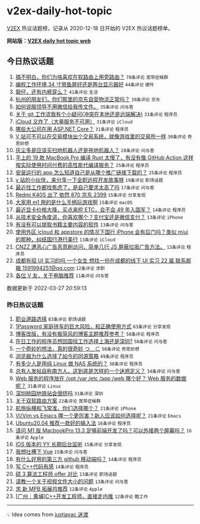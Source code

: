 # v2ex-daily-hot-topic

[V2EX](https://www.v2ex.com/) 热议话题榜，记录从 2020-12-18 日开始的 V2EX 热议话题榜单。

**网站版：[V2EX daily hot topic web](https://boojack.github.io/v2ex-daily-hot-topic-web/)**

## 今日热议话题

<!-- TODAY BEGIN -->

1. [搞不明白，你们为啥喜欢在软路由上用旁路由？](https://www.v2ex.com/t/843160) `78条评论` `宽带症候群`
1. [编程工作环境,34 寸带鱼屏好还是两台显示器好](https://www.v2ex.com/t/843139) `44条评论` `硬件`
1. [靓仔，还有内裤穿么？](https://www.v2ex.com/t/843163) `41条评论` `生活`
1. [杭州的朋友们，你们那里的京东自营物流正常吗？](https://www.v2ex.com/t/843181) `38条评论` `京东`
1. [如何说服领导不用微信给我传文件。](https://www.v2ex.com/t/843189) `35条评论` `问与答`
1. [关于 git 工作流我有个小疑问(冲突在本地还是远端解决)](https://www.v2ex.com/t/843165) `33条评论` `程序员`
1. [iCloud 又炸了（大量服务不可用）](https://www.v2ex.com/t/843154) `31条评论` `iCloud`
1. [哪些大公司在用 ASP.NET Core？](https://www.v2ex.com/t/843173) `31条评论` `程序员`
1. [V 站可不可以在交易模块出个交易系统，就像游戏里的交易所一样](https://www.v2ex.com/t/843131) `30条评论` `奇思妙想`
1. [灰尘多是应该买扫地机器人还是拖地机器人？](https://www.v2ex.com/t/843177) `28条评论` `问与答`
1. [手上的 19 款 MacBook Pro 编译 Rust 太慢了，有没有像 GitHub Action 这样按实际使用时间付费的高性能代编译服务？](https://www.v2ex.com/t/843214) `25条评论` `程序员`
1. [安装运行的 app 怎么知道自己是从哪个推广链接下载的？](https://www.v2ex.com/t/843146) `25条评论` `程序员`
1. [v 站的小伙伴，来分享一下全职远程开发故事呀](https://www.v2ex.com/t/843215) `19条评论` `职场话题`
1. [最近找工作都找焦虑了，是自己要求太高了吗](https://www.v2ex.com/t/843235) `17条评论` `问与答`
1. [Redmi K40S 出了 依然 870 京东 2399](https://www.v2ex.com/t/843176) `15条评论` `分享发现`
1. [大家用 m1 用的是什么手柄玩游戏啊](https://www.v2ex.com/t/843143) `15条评论` `macOS`
1. [最近显卡价格大降，买点来挖 ETC，会不会 49 年入国军？](https://www.v2ex.com/t/843248) `14条评论` `程序员`
1. [从技术安全角度讲，你喜欢哪个？支付宝还是微信支付？](https://www.v2ex.com/t/843251) `13条评论` `iPhone`
1. [有没有可以提取书籍主要内容的软件](https://www.v2ex.com/t/843229) `13条评论` `问与答`
1. [使用外区 icloud 和 appstore 的情况下国行 iPhone 会有后门吗？类似 miui 的那种，纠结国行港行美行](https://www.v2ex.com/t/843228) `13条评论` `iCloud`
1. [CNZZ 遭恶心广告恶意刷访问，简单几行 JS 屏蔽垃圾广告方法。](https://www.v2ex.com/t/843159) `13条评论` `程序员`
1. [成都有招 UI 实习的吗 一个女生 想找一份在成都的线下 UI 实习 22 届 联系邮箱 1591994251@qq.com](https://www.v2ex.com/t/843208) `12条评论` `求职`
1. [各位 V 友，关于电脑推荐](https://www.v2ex.com/t/843207) `11条评论` `问与答`

数据更新于 2022-03-27 20:59:13

<!-- TODAY END -->

### 昨日热议话题

<!-- YESTERDAY BEGIN -->

1. [职业道路选择](https://www.v2ex.com/t/842986) `83条评论` `职场话题`
1. [1Password 家庭拼车的巨大风险，和正确使用方式](https://www.v2ex.com/t/842995) `63条评论` `分享发现`
1. [博客改版，有没有极简风的博客主题推荐参考？](https://www.v2ex.com/t/843073) `58条评论` `程序员`
1. [在日工作的程序员想回国找工作选择上海还是深圳?](https://www.v2ex.com/t/843017) `50条评论` `问与答`
1. [一个奇妙的想法，真的很奇妙 つ﹏⊂](https://www.v2ex.com/t/842994) `50条评论` `奇思妙想`
1. [浏览器为什么选择了如今的同源策略](https://www.v2ex.com/t/843069) `49条评论` `程序员`
1. [有多少人是用纯 Linux 做 NAS 系统的？](https://www.v2ex.com/t/843067) `38条评论` `程序员`
1. [总有人发帖自称南方人，这到底是怎样的一个迷惑定义？](https://www.v2ex.com/t/843092) `34条评论` `问与答`
1. [Web 服务的程序放在 /opt /var /etc /app /web 哪个好？ Web 服务的数据呢？](https://www.v2ex.com/t/843079) `31条评论` `Linux`
1. [深圳桃园地铁站会很挤吗](https://www.v2ex.com/t/842997) `31条评论` `深圳`
1. [关于双软路由方案](https://www.v2ex.com/t/843081) `22条评论` `宽带症候群`
1. [航旅纵横和飞常准，你们选择哪个？](https://www.v2ex.com/t/843070) `21条评论` `iPhone`
1. [Vi/Vim vs Emacs 哪一个更厉害？新人应该如何选择呢？](https://www.v2ex.com/t/843001) `21条评论` `Emacs`
1. [Ubuntu20.04 推荐一款好的输入法](https://www.v2ex.com/t/843003) `16条评论` `程序员`
1. [请问 M1 版 MacbookPro 13.3 足够前端开发了吗？可以外接两个屏幕吗？](https://www.v2ex.com/t/842993) `16条评论` `Apple`
1. [IOS 版本的 YY 长期后台监听](https://www.v2ex.com/t/843002) `15条评论` `分享发现`
1. [我想吐槽下 Vue](https://www.v2ex.com/t/842996) `15条评论` `问与答`
1. [有什么好用的第三方 github 移动端吗？](https://www.v2ex.com/t/843074) `14条评论` `程序员`
1. [写 C++代码有感](https://www.v2ex.com/t/843038) `14条评论` `程序员`
1. [硕 3 算法工程师 offer 对比](https://www.v2ex.com/t/843045) `13条评论` `职场话题`
1. [请教一个关于视频文件大小的问题](https://www.v2ex.com/t/843025) `13条评论` `问与答`
1. [求 新 MPB 拓展坞推荐](https://www.v2ex.com/t/843071) `12条评论` `Apple`
1. [[广州｜黄埔]C++开发工程师，直接走内推](https://www.v2ex.com/t/842991) `12条评论` `酷工作`

<!-- YESTERDAY END -->

---

💡 Idea comes from [justjavac 迷渡](https://github.com/justjavac/)

